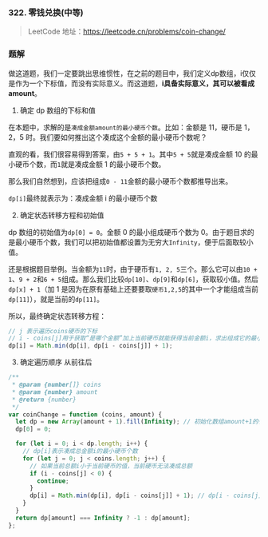 ### 322. 零钱兑换(中等)

> LeetCode 地址：https://leetcode.cn/problems/coin-change/

### 题解

做这道题，我们一定要跳出思维惯性，在之前的题目中，我们定义dp数组，i仅仅是作为一个下标值，而没有实际意义。而这道题，**i具备实际意义，其可以被看成amount**。

1. 确定 dp 数组的下标和值

在本题中，求解的是`凑成金额amount的最小硬币个数`。比如：金额是 11，硬币是 1，2，5 时。我们要如何推出这个凑成这个金额的最小硬币个数呢？

直观的看，我们很容易得到答案，由`5 + 5 + 1`。其中`5 + 5`就是凑成金额 10 的最小硬币个数，而`1`就是凑成金额 1 的最小硬币个数。

那么我们自然想到，应该把组成`0 - 11`金额的最小硬币个数都推导出来。

`dp[i]`最终就表示为：凑成金额 i 的最小硬币个数

2. 确定状态转移方程和初始值

dp 数组的初始值为`dp[0] = 0`。金额 0 的最小组成硬币个数为 0。由于题目求的是最小硬币个数，我们可以把初始值都设置为无穷大`Infinity`，便于后面取较小值。

还是根据题目举例。当金额为`11`时，由于硬币有`1, 2, 5`三个。那么它可以由`10 + 1`、`9 + 2`和`6 + 5`组成。那么我们比较`dp[10]`、`dp[9]`和`dp[6]`，获取较小值。然后`dp[x] + 1`（加 1 是因为在原有基础上还要要取`硬币1,2,5`的其中一个才能组成当前`dp[11]`），就是当前的`dp[11]`。

所以，最终确定状态转移方程：

```js
// j 表示遍历coins硬币的下标
// i - coins[j]用于获取“是哪个金额”加上当前硬币就能获得当前金额i，求出组成它的最小硬币数量
dp[i] = Math.min(dp[i], dp[i - coins[j]] + 1);
```

3. 确定遍历顺序
   从前往后

```js
/**
 * @param {number[]} coins
 * @param {number} amount
 * @return {number}
 */
var coinChange = function (coins, amount) {
  let dp = new Array(amount + 1).fill(Infinity); // 初始化数组amount+1的长度，额外增加下标为0的情况
  dp[0] = 0;

  for (let i = 0; i < dp.length; i++) {
    // dp[i]表示凑成总金额i的最小硬币个数
    for (let j = 0; j < coins.length; j++) {
      // 如果当前总额i小于当前硬币的值，当前硬币无法凑成总额
      if (i - coins[j] < 0) {
        continue;
      }
      dp[i] = Math.min(dp[i], dp[i - coins[j]] + 1); // dp[i - coins[j]]用于获取哪个金额加上当前硬币，即可等于当前金额i。由于在之前金额上加上了一枚硬币，所以还要加1。就得到
    }
  }
  return dp[amount] === Infinity ? -1 : dp[amount];
};
```
